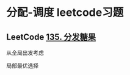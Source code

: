 # 分配-调度 leetcode习题



## LeetCode [135. 分发糖果](https://leetcode.cn/problems/candy/)

从全局出发考虑

局部最优选择


